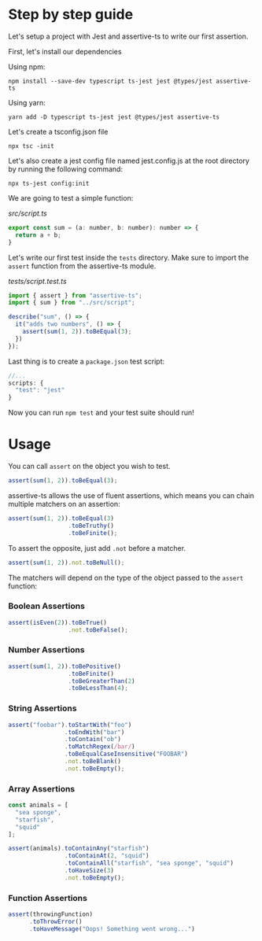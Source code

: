 # Step by step guide

Let's setup a project with Jest and assertive-ts to write our first assertion.

First, let's install our dependencies

Using npm:
```
npm install --save-dev typescript ts-jest jest @types/jest assertive-ts
```

Using yarn:
```
yarn add -D typescript ts-jest jest @types/jest assertive-ts
```

Let's create a tsconfig.json file
```
npx tsc -init
```

Let's also create a jest config file named jest.config.js at the root directory by running the following command:
```
npx ts-jest config:init
```

We are going to test a simple function:

*src/script.ts*
```javascript
export const sum = (a: number, b: number): number => {
  return a + b;
}
```

Let's write our first test inside the `tests` directory. Make sure to import the `assert` function from the assertive-ts module.

*tests/script.test.ts*
```javascript
import { assert } from "assertive-ts";
import { sum } from "../src/script";

describe("sum", () => {
  it("adds two numbers", () => {
    assert(sum(1, 2)).toBeEqual(3);
  })
});
```

Last thing is to create a `package.json` test script:
```javascript
//...
scripts: {
  "test": "jest"
}
```

Now you can run `npm test` and your test suite should run!

# Usage

You can call `assert` on the object you wish to test. 
```javascript
assert(sum(1, 2)).toBeEqual(3);
```

assertive-ts allows the use of fluent assertions, which means you can chain multiple matchers on an assertion:
```javascript
assert(sum(1, 2)).toBeEqual(3)
                 .toBeTruthy()
                 .toBeFinite();
```

To assert the opposite, just add `.not` before a matcher.
```javascript
assert(sum(1, 2)).not.toBeNull();
```

The matchers will depend on the type of the object passed to the `assert` function:

### Boolean Assertions
```javascript
assert(isEven(2)).toBeTrue()
                 .not.toBeFalse();
```

### Number Assertions
```javascript
assert(sum(1, 2)).toBePositive()
                 .toBeFinite()
                 .toBeGreaterThan(2)
                 .toBeLessThan(4);
```

### String Assertions
```javascript
assert("foobar").toStartWith("foo")
                .toEndWith("bar")
                .toContain("ob")
                .toMatchRegex(/bar/)
                .toBeEqualCaseInsensitive("FOOBAR")
                .not.toBeBlank()
                .not.toBeEmpty();
```

### Array Assertions
```javascript
const animals = [
  "sea sponge",
  "starfish",
  "squid"
];

assert(animals).toContainAny("starfish")
                .toContainAt(2, "squid")
                .toContainAll("starfish", "sea sponge", "squid")
                .toHaveSize(3)
                .not.toBeEmpty();
```

### Function Assertions
``` javascript
assert(throwingFunction)
      .toThrowError()
      .toHaveMessage("Oops! Something went wrong...")
```
